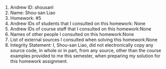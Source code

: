 1) Andrew ID: shousanl
2) Name: Shou-san Liao
3) Homework: #5
4) Andrew IDs of students that I consulted on this homework: None
5) Andrew IDs of course staff that I consulted on this homework:None
6) Names of other people I consulted on this homework:None
7) List of external sources I consulted when solving this homework:None
8) Integrity Statement: I, Shou-san Liao, did not electronically copy any source code, in whole or in part, from any source, other than the course examples provided to me this semester, when preparing my solution for this homework assignment.